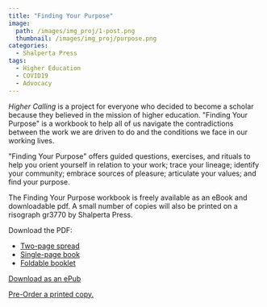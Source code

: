 ```yaml
---
title: "Finding Your Purpose"
image: 
  path: /images/img_proj/1-post.png
  thumbnail: /images/img_proj/purpose.png
categories:
  - Shalperta Press
tags:
  - Higher Education
  - COVID19
  - Advocacy
---
```


*Higher Calling* is a project for everyone who decided to become a scholar because they believed in the mission of higher education. "Finding Your Purpose" is a workbook to help all of us navigate the contradictions between the work we are driven to do and the conditions we face in our working lives.

"Finding Your Purpose" offers guided questions, exercises, and rituals to help you orient yourself in relation to your work; trace your lineage; identify your community; embrace sources of pleasure; articulate your values; and find your purpose.

The Finding Your Purpose workbook is freely available as an eBook and downloadable pdf. A small number of copies will also be printed on a risograph gr3770 by Shalperta Press. 

Download the PDF:
* [Two-page spread](/pdf/HCP-spread.pdf)
* [Single-page book](/pdf/HCP-pages.pdf)
* [Foldable booklet](/pdf/HCP-booklet.pdf)

[Download as an ePub](/pdf/highercalling-purpose.epub)

[Pre-Order a printed copy.](https://square.link/u/LJQuKeHX)